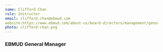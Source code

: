 ```yaml
---
name: Clifford Chan
role: Instructor
email: clifford.chan@ebmud.com
website:https://www.ebmud.com/about-us/board-directors/management/general-manager-clifford-chan
photo: clifford-chan.png
---
```


### EBMUD General Manager